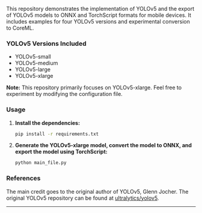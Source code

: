 

This repository demonstrates the implementation of YOLOv5 and the export of YOLOv5 models to ONNX and TorchScript formats for mobile devices. It includes examples for four YOLOv5 versions and experimental conversion to CoreML.

### YOLOv5 Versions Included

- YOLOv5-small
- YOLOv5-medium
- YOLOv5-large
- YOLOv5-xlarge

**Note:** This repository primarily focuses on YOLOv5-xlarge. Feel free to experiment by modifying the configuration file.

### Usage

1. **Install the dependencies:**
   ```sh
   pip install -r requirements.txt
   ```

2. **Generate the YOLOv5-xlarge model, convert the model to ONNX, and export the model using TorchScript:**
   ```sh
   python main_file.py
   ```

### References

The main credit goes to the original author of YOLOv5, Glenn Jocher. The original YOLOv5 repository can be found at [ultralytics/yolov5](https://github.com/ultralytics/yolov5).

---
